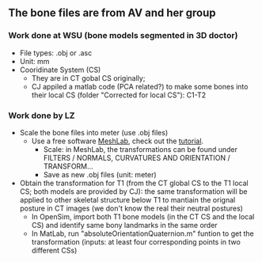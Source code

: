 ## The bone files are from AV and her group 
### Work done at WSU (bone models segmented in 3D doctor)
- File types: .obj or .asc
- Unit: mm 
- Cooridinate System (CS)
  - They are in CT gobal CS originally;
  - CJ appiled a matlab code (PCA related?) to make some bones into their local CS (folder "Corrected for local CS"): C1-T2

### Work done by LZ
- Scale the bone files into meter (use .obj files) 
  - Use a free software [MeshLab](http://www.meshlab.net/), check out the [tutorial](http://www.cse.iitd.ac.in/~mcs112609/Meshlab%20Tutorial.pdf).
    - Scale: in MeshLab, the transformations can be found under FILTERS / NORMALS, CURVATURES AND ORIENTATION / TRANSFORM… 
    - Save as new .obj files (unit: meter)
- Obtain the transformation for T1 (from the CT global CS to the T1 local CS; both models are provided by CJ): the same transformation will be applied to other skeletal structure below T1 to mantiain the orignal posture in CT images (we don't know the real their neutral postures)
  - In OpenSim, import both T1 bone models (in the CT CS and the local CS) and identify same bony landmarks in the same order
  - In MatLab, run "absoluteOrientationQuaternion.m" funtion to get the transformation (inputs: at least four corresponding points in two different CSs)

